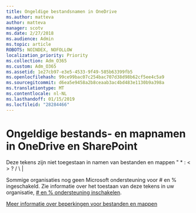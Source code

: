 ```yaml
---
title: Ongeldige bestandsnamen in OneDrive
ms.author: matteva
author: matteva
manager: scotv
ms.date: 2/27/2018
ms.audience: Admin
ms.topic: article
ROBOTS: NOINDEX, NOFOLLOW
localization_priority: Priority
ms.collection: Adm_O365
ms.custom: Adm_O365
ms.assetid: 1e27cb97-e3e5-4533-9f49-585b63399fb5
ms.openlocfilehash: 99ce99bac07c254bac707d38d98b62cf5ee4c5a9
ms.sourcegitcommit: d6ea5e9458a2b8ceaab3ac4bd483e1130b9a398a
ms.translationtype: MT
ms.contentlocale: nl-NL
ms.lasthandoff: 01/15/2019
ms.locfileid: "28284466"
---
```

# <a name="invalid-file-and-folder-names-in-onedrive-and-sharepoint"></a>Ongeldige bestands- en mapnamen in OneDrive en SharePoint

Deze tekens zijn niet toegestaan in namen van bestanden en mappen " \* : \< \> ? / \ | 
  
Sommige organisaties nog geen Microsoft ondersteuning voor # en % ingeschakeld. Zie informatie over het toestaan van deze tekens in uw organisatie, [# en % ondersteuning inschakelen](https://go.microsoft.com/fwlink/?linkid=862611). 
  
[Meer informatie over beperkingen voor bestanden en mappen](https://go.microsoft.com/fwlink/?linkid=866430)
  

